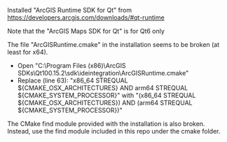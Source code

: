 Installed "ArcGIS Runtime SDK for Qt" from https://developers.arcgis.com/downloads/#qt-runtime

Note that the "ArcGIS Maps SDK for Qt" is for Qt6 only

The file "ArcGISRuntime.cmake" in the installation seems to be broken (at least for x64).
- Open "C:\Program Files (x86)\ArcGIS SDKs\Qt100.15.2\sdk\ideintegration\ArcGISRuntime.cmake"
- Replace (line 63):
  "x86_64 STREQUAL ${CMAKE_OSX_ARCHITECTURES} AND arm64 STREQUAL ${CMAKE_SYSTEM_PROCESSOR}"
  with
  "(x86_64 STREQUAL ${CMAKE_OSX_ARCHITECTURES}) AND (arm64 STREQUAL ${CMAKE_SYSTEM_PROCESSOR})"

The CMake find module provided with the installation is also broken. Instead, use the find
module included in this repo under the cmake folder.
